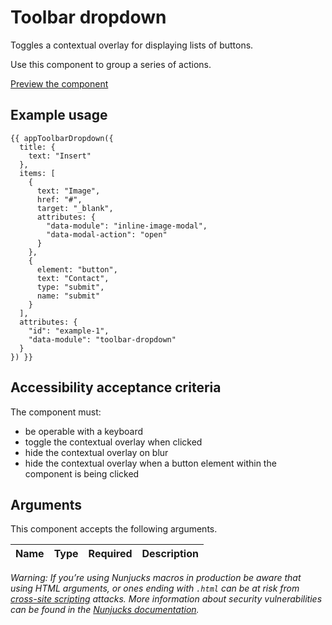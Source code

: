 # Toolbar dropdown

Toggles a contextual overlay for displaying lists of buttons.

Use this component to group a series of actions.

[Preview the component](https://govuk-content-publisher.herokuapp.com/components/toolbar-dropdown/)

## Example usage

```
{{ appToolbarDropdown({
  title: {
    text: "Insert"
  },
  items: [
    {
      text: "Image",
      href: "#",
      target: "_blank",
      attributes: {
        "data-module": "inline-image-modal",
        "data-modal-action": "open"
      }
    },
    {
      element: "button",
      text: "Contact",
      type: "submit",
      name: "submit"
    }
  ],
  attributes: {
    "id": "example-1",
    "data-module": "toolbar-dropdown"
  }
}) }}
```

## Accessibility acceptance criteria

The component must:

- be operable with a keyboard
- toggle the contextual overlay when clicked
- hide the contextual overlay on blur
- hide the contextual overlay when a button element within the component is being clicked

## Arguments

This component accepts the following arguments.

|Name|Type|Required|Description|
|---|---|---|---|



*Warning: If you’re using Nunjucks macros in production be aware that using HTML arguments, or ones ending with `.html` can be at risk from [cross-site scripting](https://en.wikipedia.org/wiki/Cross-site_scripting) attacks. More information about security vulnerabilities can be found in the [Nunjucks documentation](https://mozilla.github.io/nunjucks/api.html#user-defined-templates-warning).*
